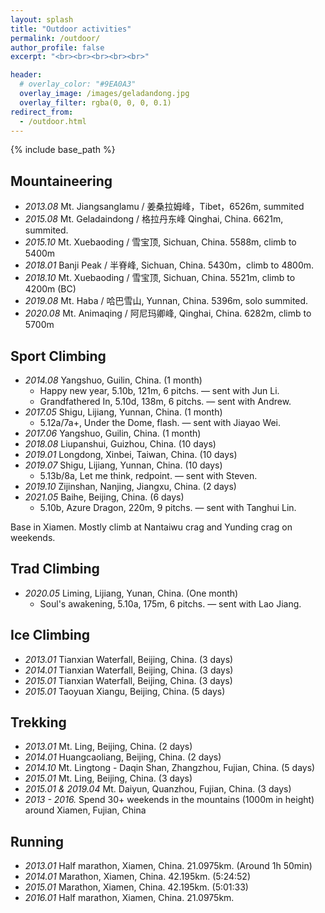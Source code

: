 ```yaml
---
layout: splash
title: "Outdoor activities"
permalink: /outdoor/
author_profile: false
excerpt: "<br><br><br><br><br>"

header:
  # overlay_color: "#9EA0A3"
  overlay_image: /images/geladandong.jpg
  overlay_filter: rgba(0, 0, 0, 0.1)
redirect_from:
  - /outdoor.html
---
```


{% include base_path %}

## Mountaineering
* *2013.08*  Mt. Jiangsanglamu / 姜桑拉姆峰，Tibet，6526m, summited
* *2015.08*  Mt. Geladaindong / 格拉丹东峰 Qinghai, China. 6621m, summited.
* *2015.10* Mt. Xuebaoding / 雪宝顶, Sichuan, China. 5588m, climb to 5400m
* *2018.01*  Banji Peak / 半脊峰, Sichuan, China. 5430m，climb to 4800m.
* *2018.10* Mt. Xuebaoding / 雪宝顶, Sichuan, China. 5521m, climb to 4200m (BC)
* *2019.08*  Mt. Haba / 哈巴雪山, Yunnan, China. 5396m, solo summited.
* *2020.08*  Mt. Animaqing / 阿尼玛卿峰, Qinghai, China. 6282m, climb to 5700m

## Sport Climbing 
<!-- * 2014.07 5.11d / 7a -->
<!-- * 2017.05 5.12d / 7c -->
* *2014.08* Yangshuo, Guilin, China. (1 month)
  * Happy new year, 5.10b, 121m, 6 pitchs. — sent with Jun Li. 
  * Grandfathered In, 5.10d, 138m, 6 pitchs. — sent with Andrew. 
* *2017.05* Shigu, Lijiang, Yunnan, China. (1 month)
  * 5.12a/7a+, Under the Dome, flash.  — sent with Jiayao Wei.
* *2017.06* Yangshuo, Guilin, China. (1 month)
* *2018.08* Liupanshui, Guizhou, China. (10 days)
* *2019.01* Longdong, Xinbei, Taiwan, China. (10 days)
* *2019.07* Shigu, Lijiang, Yunnan, China. (10 days)
  * 5.13b/8a, Let me think, redpoint.  — sent with Steven.
* *2019.10* Zijinshan, Nanjing, Jiangxu, China. (2 days)
* *2021.05* Baihe, Beijing, China. (6 days)
  * 5.10b, Azure Dragon, 220m, 9 pitchs. — sent with Tanghui Lin.

Base in Xiamen. Mostly climb at Nantaiwu crag and Yunding crag on weekends.

## Trad Climbing
* *2020.05* Liming, Lijiang, Yunan, China. (One month)
  * Soul's awakening, 5.10a, 175m, 6 pitchs.  — sent with Lao Jiang.

## Ice Climbing 
* *2013.01* Tianxian Waterfall, Beijing, China. (3 days) 
* *2014.01* Tianxian Waterfall, Beijing, China. (3 days)
* *2015.01* Tianxian Waterfall, Beijing, China. (3 days)
* *2015.01* Taoyuan Xiangu, Beijing, China. (5 days)

## Trekking 
* *2013.01* Mt. Ling, Beijing, China. (2 days)
* *2014.01* Huangcaoliang, Beijing, China. (2 days)
* *2014.10* Mt. Lingtong - Daqin Shan, Zhangzhou, Fujian, China. (5 days)
* *2015.01* Mt. Ling, Beijing, China. (3 days)
* *2015.01 & 2019.04* Mt. Daiyun, Quanzhou, Fujian, China. (3 days)
* *2013 - 2016.* Spend 30+ weekends in the mountains (1000m in height) around Xiamen, Fujian, China

## Running
* *2013.01* Half marathon, Xiamen, China. 21.0975km. (Around 1h 50min)
* *2014.01* Marathon, Xiamen, China. 42.195km. (5:24:52)
* *2015.01* Marathon, Xiamen, China. 42.195km. (5:01:33)
* *2016.01* Half marathon, Xiamen, China. 21.0975km.

<!-- Education
======
* B.S. in GitHub, GitHub University, 2012
* M.S. in Jekyll, GitHub University, 2014
* Ph.D in Version Control Theory, GitHub University, 2018 (expected)

Work experience
======
* Summer 2015: Research Assistant
  * Github University
  * Duties included: Tagging issues
  * Supervisor: Professor Git

* Fall 2015: Research Assistant
  * Github University
  * Duties included: Merging pull requests
  * Supervisor: Professor Hub
  
Skills
======
* Skill 1
* Skill 2
  * Sub-skill 2.1
  * Sub-skill 2.2
  * Sub-skill 2.3
* Skill 3

Publications
======
  <ul>{% for post in site.publications %}
    {% include archive-single-cv.html %}
  {% endfor %}</ul>
  
Talks
======
  <ul>{% for post in site.talks %}
    {% include archive-single-talk-cv.html %}
  {% endfor %}</ul>
  
Teaching
======
  <ul>{% for post in site.teaching %}
    {% include archive-single-cv.html %}
  {% endfor %}</ul>
  
Service and leadership
======
* Currently signed in to 43 different slack teams -->
